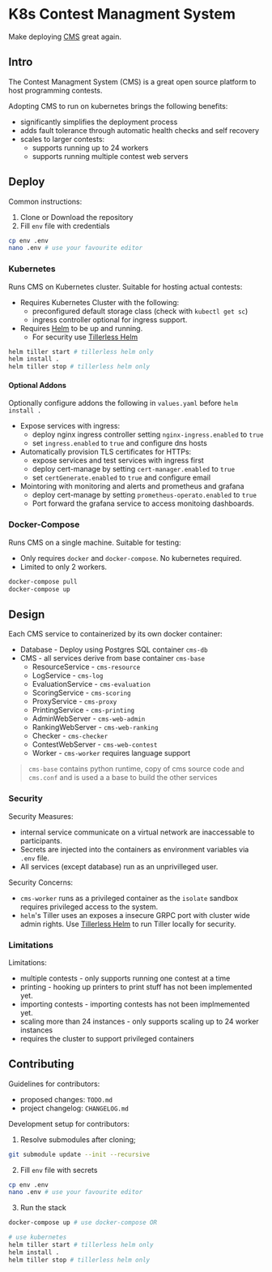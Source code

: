 # K8s Contest Managment System
Make deploying [CMS](https://github.com/cms-dev/cms) great again.

## Intro
The Contest Managment System (CMS) is a great open source platform to host programming contests. 

Adopting CMS to run on kubernetes brings the following benefits:
- significantly simplifies the deployment process
- adds fault tolerance through automatic health checks and self recovery
- scales to larger contests:
    - supports running up to 24 workers
    - supports running multiple contest web servers

## Deploy
Common instructions:
1. Clone or Download the repository
2. Fill `env` file with credentials
```sh
cp env .env
nano .env # use your favourite editor
```

### Kubernetes
Runs CMS on Kubernetes cluster. Suitable for hosting actual contests:
- Requires Kubernetes Cluster with the following:
    - preconfigured default storage class (check with `kubectl get sc`)
    - ingress controller optional for ingress support.
- Requires [Helm](https://helm.sh/docs/using_helm/#installing-helm) to be up and running. 
    - For security use [Tillerless Helm](https://github.com/rimusz/helm-tiller)

```sh
helm tiller start # tillerless helm only
helm install .
helm tiller stop # tillerless helm only
```

#### Optional Addons
Optionally configure addons the following in `values.yaml` before `helm install .`
- Expose services with ingress:
    - deploy nginx ingress controller setting `nginx-ingress.enabled` to `true`
    - set `ingress.enabled` to `true` and configure dns hosts
- Automatically provision TLS certificates for HTTPs:
    - expose services and test services with ingress first
    - deploy cert-manage by setting `cert-manager.enabled` to `true`
    - set `certGenerate.enabled` to `true` and configure email
- Mointoring with monitoring and alerts and prometheus and grafana 
    - deploy cert-manage by setting `prometheus-operato.enabled` to `true`
    - Port forward the grafana service to access monitoing dashboards.

### Docker-Compose
Runs CMS on a single machine. Suitable for testing:
- Only requires `docker` and `docker-compose`. No kubernetes required.
- Limited to only 2 workers.
```sh
docker-compose pull 
docker-compose up
```

## Design
Each CMS service to containerized by its own docker container:
- Database - Deploy using Postgres SQL container `cms-db`
- CMS - all services derive from base container `cms-base`
    - ResourceService - `cms-resource`
    - LogService - `cms-log`
    - EvaluationService - `cms-evaluation`
    - ScoringService - `cms-scoring`
    - ProxyService - `cms-proxy`
    - PrintingService - `cms-printing`
    - AdminWebServer - `cms-web-admin`
    - RankingWebServer - `cms-web-ranking`
    - Checker - `cms-checker`
    - ContestWebServer - `cms-web-contest`
    - Worker - `cms-worker` requires language support

> `cms-base` contains python runtime, copy of cms source code and `cms.conf`
>  and is used a a base to build the other services

### Security
Security Measures:
- internal service communicate on a virtual network are inaccessable to participants.
- Secrets are injected into the containers as environment variables via `.env` file.
- All services (except database) run as an unprivilleged user.

Security Concerns:
- `cms-worker` runs as a privileged container as the `isolate` sandbox requires 
    privileged access to the system.
- `helm`'s Tiller uses an exposes a insecure GRPC port with cluster wide admin 
    rights. Use [Tillerless Helm](https://github.com/rimusz/helm-tiller) to run
    Tiller locally for security.

### Limitations
Limitations:
- multiple contests - only supports running one contest at a time
- printing - hooking up printers to print stuff has not been implemented yet.
- importing contests - importing contests has not been  implmemented yet.
- scaling more than 24 instances - only supports scaling up to 24 worker instances
- requires the cluster to support privileged containers

## Contributing
Guidelines for contributors:
- proposed changes: `TODO.md`
- project changelog: `CHANGELOG.md`
 
Development setup for contributors:
1. Resolve submodules after cloning;
```sh
git submodule update --init --recursive
```
2. Fill `env` file with secrets
```sh
cp env .env
nano .env # use your favourite editor
```
3. Run the stack
```sh
docker-compose up # use docker-compose OR

# use kubernetes
helm tiller start # tillerless helm only
helm install .
helm tiller stop # tillerless helm only
```
